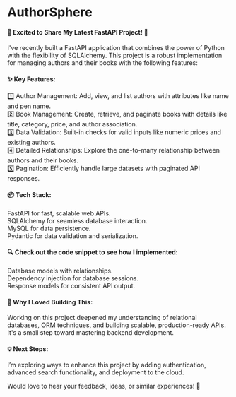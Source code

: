 # AuthorSphere
#### 🚀 Excited to Share My Latest FastAPI Project! 🚀

I've recently built a FastAPI application that combines the power of Python with the flexibility of SQLAlchemy. This project is a robust implementation for managing authors and their books with the following features:

#### ✨ Key Features:
1️⃣ Author Management: Add, view, and list authors with attributes like name and pen name.  
2️⃣ Book Management: Create, retrieve, and paginate books with details like title, category, price, and author association.  
3️⃣ Data Validation: Built-in checks for valid inputs like numeric prices and existing authors.  
4️⃣ Detailed Relationships: Explore the one-to-many relationship between authors and their books.  
5️⃣ Pagination: Efficiently handle large datasets with paginated API responses.  

#### 📦 Tech Stack:

FastAPI for fast, scalable web APIs.  
SQLAlchemy for seamless database interaction.  
MySQL for data persistence.  
Pydantic for data validation and serialization.  
#### 🔍 Check out the code snippet to see how I implemented:  

Database models with relationships.  
Dependency injection for database sessions.  
Response models for consistent API output.  
#### 🎯 Why I Loved Building This:
Working on this project deepened my understanding of relational databases, ORM techniques, and building scalable, production-ready APIs. It's a small step toward mastering backend development.

#### 💡 Next Steps:
I’m exploring ways to enhance this project by adding authentication, advanced search functionality, and deployment to the cloud.

Would love to hear your feedback, ideas, or similar experiences! 🌟
